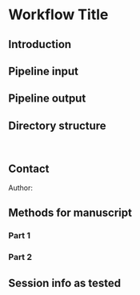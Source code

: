 # Workflow Title

## Introduction


## Pipeline input


## Pipeline output


## Directory structure


```


```

## Contact

Author: 

## Methods for manuscript

### Part 1

### Part 2


## Session info as tested

```

```